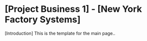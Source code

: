 # [Project Business 1] - [New York Factory Systems]

[Introduction] 
This is the template for the main page..